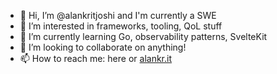 - 👋 Hi, I’m @alankritjoshi and I'm currently a SWE
- 👀 I’m interested in frameworks, tooling, QoL stuff
- 🌱 I’m currently learning Go, observability patterns, SvelteKit
- 💞️ I’m looking to collaborate on anything!
- 📫 How to reach me: here or [alankr.it](https://alankr.it)

<!---
alankritjoshi/alankritjoshi is a ✨ special ✨ repository because its `README.md` (this file) appears on your GitHub profile.
You can click the Preview link to take a look at your changes.
--->
